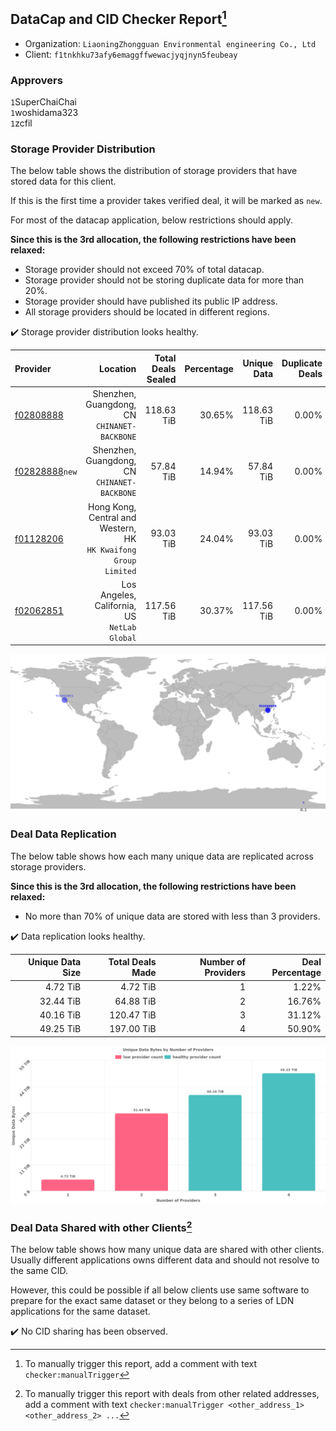 ## DataCap and CID Checker Report[^1]
 - Organization: `LiaoningZhongguan Environmental engineering Co., Ltd`
 - Client: `f1tnkhku73afy6emaggffwewacjyqjnyn5feubeay`
### Approvers
`1`SuperChaiChai<br/>`1`woshidama323<br/>`1`zcfil


### Storage Provider Distribution
The below table shows the distribution of storage providers that have stored data for this client.

If this is the first time a provider takes verified deal, it will be marked as `new`.

For most of the datacap application, below restrictions should apply.

**Since this is the 3rd allocation, the following restrictions have been relaxed:**
 - Storage provider should not exceed 70% of total datacap.
 - Storage provider should not be storing duplicate data for more than 20%.
 - Storage provider should have published its public IP address.
 - All storage providers should be located in different regions.

✔️ Storage provider distribution looks healthy.

| Provider                                                    |                                                           Location | Total Deals Sealed | Percentage | Unique Data | Duplicate Deals |
| :---------------------------------------------------------- | -----------------------------------------------------------------: | -----------------: | ---------: | ----------: | --------------: |
| [f02808888](https://filfox.info/en/address/f02808888)       |                    Shenzhen, Guangdong, CN<br/>`CHINANET-BACKBONE` |         118.63 TiB |     30.65% |  118.63 TiB |           0.00% |
| [f02828888](https://filfox.info/en/address/f02828888)`new`  |                    Shenzhen, Guangdong, CN<br/>`CHINANET-BACKBONE` |          57.84 TiB |     14.94% |   57.84 TiB |           0.00% |
| [f01128206](https://filfox.info/en/address/f01128206)       | Hong Kong, Central and Western, HK<br/>`HK Kwaifong Group Limited` |          93.03 TiB |     24.04% |   93.03 TiB |           0.00% |
| [f02062851](https://filfox.info/en/address/f02062851)       |                    Los Angeles, California, US<br/>`NetLab Global` |         117.56 TiB |     30.37% |  117.56 TiB |           0.00% |

<img src="https://raw.githubusercontent.com/data-preservation-programs/filplus-checker-assets/main/filecoin-project/filecoin-plus-large-datasets/issues/2228/1699951904727.png"/>

### Deal Data Replication
The below table shows how each many unique data are replicated across storage providers.


**Since this is the 3rd allocation, the following restrictions have been relaxed:**
- No more than 70% of unique data are stored with less than 3 providers.

✔️ Data replication looks healthy.

| Unique Data Size | Total Deals Made | Number of Providers | Deal Percentage |
| ---------------: | ---------------: | ------------------: | --------------: |
|         4.72 TiB |         4.72 TiB |                   1 |           1.22% |
|        32.44 TiB |        64.88 TiB |                   2 |          16.76% |
|        40.16 TiB |       120.47 TiB |                   3 |          31.12% |
|        49.25 TiB |       197.00 TiB |                   4 |          50.90% |

<img src="https://raw.githubusercontent.com/data-preservation-programs/filplus-checker-assets/main/filecoin-project/filecoin-plus-large-datasets/issues/2228/1699951905386.png"/>

### Deal Data Shared with other Clients[^3]
The below table shows how many unique data are shared with other clients.
Usually different applications owns different data and should not resolve to the same CID.

However, this could be possible if all below clients use same software to prepare for the exact same dataset or they belong to a series of LDN applications for the same dataset.

✔️ No CID sharing has been observed.

[^1]: To manually trigger this report, add a comment with text `checker:manualTrigger`

[^2]: Deals from those addresses are combined into this report as they are specified with `checker:manualTrigger`

[^3]: To manually trigger this report with deals from other related addresses, add a comment with text `checker:manualTrigger <other_address_1> <other_address_2> ...`
